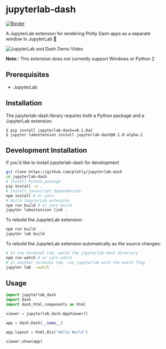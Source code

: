 # jupyterlab-dash

[![Binder](https://beta.mybinder.org/badge.svg)](https://mybinder.org/v2/gh/plotly/jupyterlab-dash/master?urlpath=lab%2Ftree%2Fnotebooks)

A JupyterLab extension for rendering Plotly Dash apps as a separate window in JupyterLab :tada:

![JupyterLab and Dash Demo Video](https://user-images.githubusercontent.com/1280389/47668836-da9f4280-db7f-11e8-8523-8663b6a5347f.gif)

**Note:**: This extension does not currently support Windows or Python 2

## Prerequisites

- JupyterLab

## Installation
The jupyterlab-dash library requires both a Python package and a JupyterLab
extension.

```
$ pip install jupyterlab-dash==0.1.0a2
$ jupyter labextension install jupyterlab-dash@0.1.0-alpha.2
```

## Development Installation

If you'd like to install jupyterlab-dash for development

```bash
git clone https://github.com/plotly/jupyterlab-dash
cd jupyterlab-dash
# Install Python package
pip install -e .
# Install Javascript dependencies
npm install # or yarn
# Build JupyterLab extension
npm run build # or yarn build
jupyter labextension link .
```

To rebuild the JupyterLab extension:

```bash
npm run build
jupyter lab build
```

To rebuild the JupyterLab extension automatically as the source changes:

```bash
# In one terminal tab, watch the jupyterlab-dash directory
npm run watch # or yarn watch
# In another terminal tab, run jupyterlab with the watch flag
jupyter lab --watch
```

## Usage

```python
import jupyterlab_dash
import dash
import dash_html_components as html

viewer = jupyterlab_dash.AppViewer()

app = dash.Dash(__name__)

app.layout = html.Div('Hello World')

viewer.show(app)
```
